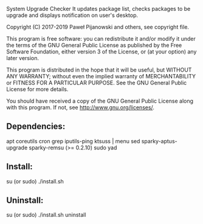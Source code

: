 System Upgrade Checker
It updates package list, checks packages to be upgrade and displays notification on user's desktop.

Copyright (C) 2017-2019 Paweł Pijanowski and others, see copyright file.

This program is free software: you can redistribute it and/or modify
it under the terms of the GNU General Public License as published by
the Free Software Foundation, either version 3 of the License, or
(at your option) any later version.

This program is distributed in the hope that it will be useful,
but WITHOUT ANY WARRANTY; without even the implied warranty of
MERCHANTABILITY or FITNESS FOR A PARTICULAR PURPOSE.  See the
GNU General Public License for more details.

You should have received a copy of the GNU General Public License
along with this program.  If not, see <http://www.gnu.org/licenses/>.

Dependencies:
-------------
apt
coreutils
cron
grep
iputils-ping
ktsuss | menu
sed
sparky-aptus-upgrade
sparky-remsu (>= 0.2.10)
sudo
yad

Install:
-------------
su (or sudo) 
./install.sh

Uninstall:
-------------
su (or sudo)
./install.sh uninstall
